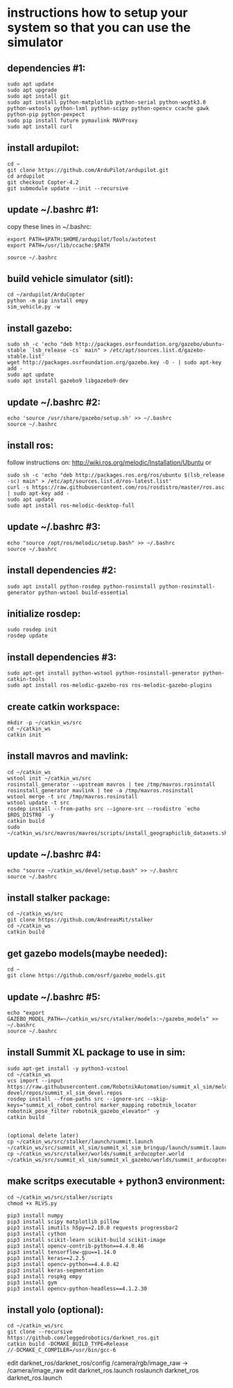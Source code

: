 # instructions how to setup your system so that you can use the simulator

## dependencies #1:
```
sudo apt update
sudo apt upgrade
sudo apt install git
sudo apt install python-matplotlib python-serial python-wxgtk3.0 python-wxtools python-lxml python-scipy python-opencv ccache gawk python-pip python-pexpect
sudo pip install future pymavlink MAVProxy
sudo apt install curl 
```
## install ardupilot:
```
cd ~
git clone https://github.com/ArduPilot/ardupilot.git
cd ardupilot
git checkout Copter-4.2
git submodule update --init --recursive
```
## update ~/.bashrc #1:
copy these lines in ~/.bashrc:
```
export PATH=$PATH:$HOME/ardupilot/Tools/autotest
export PATH=/usr/lib/ccache:$PATH
```
```
source ~/.bashrc
```
## build vehicle simulator (sitl):
```
cd ~/ardupilot/ArduCopter
python -m pip install empy
sim_vehicle.py -w
```
## install gazebo:
```
sudo sh -c 'echo "deb http://packages.osrfoundation.org/gazebo/ubuntu-stable `lsb_release -cs` main" > /etc/apt/sources.list.d/gazebo-stable.list'
wget http://packages.osrfoundation.org/gazebo.key -O - | sudo apt-key add -
sudo apt update
sudo apt install gazebo9 libgazebo9-dev
```
## update ~/.bashrc #2:
```
echo 'source /usr/share/gazebo/setup.sh' >> ~/.bashrc
source ~/.bashrc
```
## install ros:
follow instructions on: http://wiki.ros.org/melodic/Installation/Ubuntu
or
```
sudo sh -c 'echo "deb http://packages.ros.org/ros/ubuntu $(lsb_release -sc) main" > /etc/apt/sources.list.d/ros-latest.list'
curl -s https://raw.githubusercontent.com/ros/rosdistro/master/ros.asc | sudo apt-key add -
sudo apt update
sudo apt install ros-melodic-desktop-full
```
## update ~/.bashrc #3:
```
echo "source /opt/ros/melodic/setup.bash" >> ~/.bashrc
source ~/.bashrc
```
## install dependencies #2:
```
sudo apt install python-rosdep python-rosinstall python-rosinstall-generator python-wstool build-essential
```
## initialize rosdep:
```
sudo rosdep init
rosdep update

```
## install dependencies #3:
```
sudo apt-get install python-wstool python-rosinstall-generator python-catkin-tools
sudo apt install ros-melodic-gazebo-ros ros-melodic-gazebo-plugins
```
## create catkin workspace:
```
mkdir -p ~/catkin_ws/src
cd ~/catkin_ws
catkin init
```
## install mavros and mavlink:
```
cd ~/catkin_ws
wstool init ~/catkin_ws/src
rosinstall_generator --upstream mavros | tee /tmp/mavros.rosinstall
rosinstall_generator mavlink | tee -a /tmp/mavros.rosinstall
wstool merge -t src /tmp/mavros.rosinstall
wstool update -t src
rosdep install --from-paths src --ignore-src --rosdistro `echo $ROS_DISTRO` -y
catkin build
sudo ~/catkin_ws/src/mavros/mavros/scripts/install_geographiclib_datasets.sh
```
## update ~/.bashrc #4:
```
echo "source ~/catkin_ws/devel/setup.bash" >> ~/.bashrc
source ~/.bashrc
```
## install stalker package:
```
cd ~/catkin_ws/src
git clone https://github.com/AndreasMit/stalker
cd ~/catkin_ws
catkin build
```
## get gazebo models(maybe needed):
```
cd ~
git clone https://github.com/osrf/gazebo_models.git
```
## update ~/.bashrc #5:
```
echo "export GAZEBO_MODEL_PATH=~/catkin_ws/src/stalker/models:~/gazebo_models" >> ~/.bashrc
source ~/.bashrc
```
## install Summit XL package to use in sim:
```
sudo apt-get install -y python3-vcstool
cd ~/catkin_ws
vcs import --input https://raw.githubusercontent.com/RobotnikAutomation/summit_xl_sim/melodic-devel/repos/summit_xl_sim_devel.repos
rosdep install --from-paths src --ignore-src --skip-keys="summit_xl_robot_control marker_mapping robotnik_locator robotnik_pose_filter robotnik_gazebo_elevator" -y
catkin build


(optional delete later)
cp ~/catkin_ws/src/stalker/launch/summit.launch ~/catkin_ws/src/summit_xl_sim/summit_xl_sim_bringup/launch/summit.launch
cp ~/catkin_ws/src/stalker/worlds/summit_arducopter.world ~/catkin_ws/src/summit_xl_sim/summit_xl_gazebo/worlds/summit_arducopter.world
```
## make scritps executable + python3 environment:
```
cd ~/catkin_ws/src/stalker/scripts
chmod +x RLVS.py

pip3 install numpy
pip3 install scipy matplotlib pillow
pip3 install imutils h5py==2.10.0 requests progressbar2
pip3 install cython
pip3 install scikit-learn scikit-build scikit-image
pip3 install opencv-contrib-python==4.4.0.46
pip3 install tensorflow-gpu==1.14.0
pip3 install keras==2.2.5
pip3 install opencv-python==4.4.0.42
pip3 install keras-segmentation
pip3 install rospkg empy
pip3 install gym
pip3 install opencv-python-headless==4.1.2.30
```
## install yolo (optional):
```
cd ~/catkin_ws/src
git clone --recursive https://github.com/leggedrobotics/darknet_ros.git
catkin build -DCMAKE_BUILD_TYPE=Release 
//-DCMAKE_C_COMPILER=/usr/bin/gcc-6
```

edit darknet_ros/darknet_ros/config
/camera/rgb/image_raw -> /camera/image_raw
edit darknet_ros.launch
<arg name="network_param_file"         default="$(find darknet_ros)/config/yolov2-tiny.yaml"/>
roslaunch darknet_ros darknet_ros.launch











